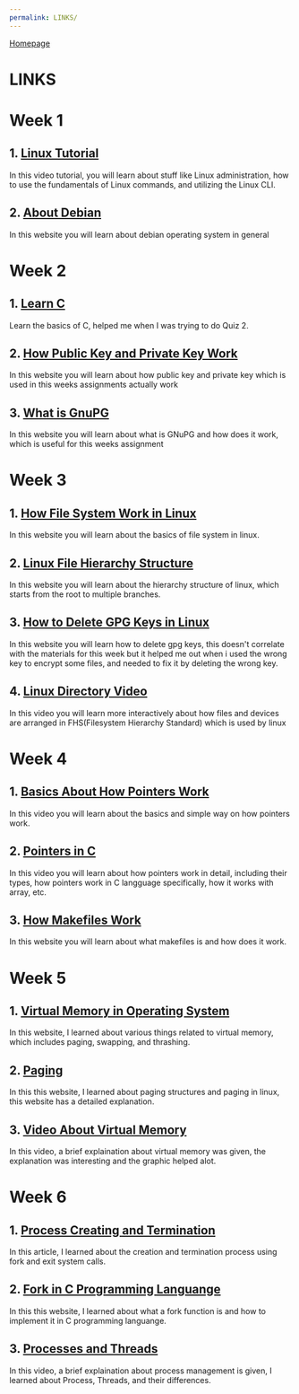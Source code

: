 ```yaml
---
permalink: LINKS/
---
```

 [Homepage](https://patrickalexander10.github.io/os231/)
 
 # LINKS

# Week 1
## 1. [Linux Tutorial](https://www.youtube.com/watch?v=v_1zB2WNN14)<br>
In this video tutorial, you will learn about stuff like Linux administration, how to use the fundamentals of Linux commands, and utilizing the Linux CLI.

## 2. [About Debian](https://www.debian.org/intro/about)<br>
In this website you will learn about debian operating system in general


# Week 2
## 1. [Learn C](https://www.w3schools.com/c/c_intro.php)<br>
Learn the basics of C, helped me when I was trying to do Quiz 2.

## 2. [How Public Key and Private Key Work](https://www.preveil.com/blog/public-and-private-key/)<br>
In this website you will learn about how public key and private key which is used in this weeks assignments actually work

## 3. [What is GnuPG](https://medium.com/kode-dan-kodean/belajar-memakai-gnu-privacy-guard-gnupg-gpg-3944e19dba91)<br>
In this website you will learn about what is GNuPG and how does it work, which is useful for this weeks assignment


# Week 3
## 1. [How File System Work in Linux](https://opensource.com/article/19/3/virtual-filesystems-linux)<br>
In this website you will learn about the basics of file system in linux.

## 2. [Linux File Hierarchy Structure](https://www.geeksforgeeks.org/linux-file-hierarchy-structure/)<br>
In this website you will learn about the hierarchy structure of linux, which starts from the root to multiple branches.

## 3. [How to Delete GPG Keys in Linux](https://linuxhint.com/delete-gpg-keys-linux/)<br>
In this website you will learn how to delete gpg keys, this doesn't correlate with the materials for this week but it helped me out when i used the wrong key to encrypt some files, and needed to fix it by deleting the wrong key.

## 4. [Linux Directory Video](https://www.youtube.com/watch?v=42iQKuQodW4)<br>
In this video you will learn more interactively about how files and devices are arranged in FHS(Filesystem Hierarchy Standard) which is used by linux

# Week 4
## 1. [Basics About How Pointers Work](https://www.youtube.com/watch?v=2ybLD6_2gKM)<br>
In this video you will learn about the basics and simple way on how pointers work.

## 2. [Pointers in C](https://www.youtube.com/watch?v=zuegQmMdy8M)<br>
In this video you will learn about how pointers work in detail, including their types, how pointers work in C langguage specifically, how it works with array, etc.

## 3. [How Makefiles Work](https://makefiletutorial.com/)<br>
In this website you will learn about what makefiles is and how does it work.

# Week 5
## 1. [Virtual Memory in Operating System](https://www.geeksforgeeks.org/virtual-memory-in-operating-system/)<br>
In this website, I learned about various things related to virtual memory, which includes paging, swapping, and thrashing.

## 2. [Paging](https://0xax.gitbooks.io/linux-insides/content/Theory/linux-theory-1.html)<br>
In this this website, I learned about paging structures and paging in linux, this website has a detailed explanation.

## 3. [Video About Virtual Memory](https://www.youtube.com/watch?v=5lFnKYCZT5o)<br>
In this video, a brief explaination about virtual memory was given, the explanation was interesting and the graphic helped alot.

# Week 6
## 1. [Process Creating and Termination](https://www.tutorialspoint.com/inter_process_communication/inter_process_communication_process_creation_termination.htm)<br>
In this article, I learned about the creation and termination process using fork and exit system calls.

## 2. [Fork in C Programming Languange](https://www.section.io/engineering-education/fork-in-c-programming-language/)<br>
In this this website, I learned about what a fork function is and how to implement it in C programming languange.

## 3. [Processes and Threads](https://www.youtube.com/watch?v=OrM7nZcxXZU)<br>
In this video, a brief explaination about process management is given, I learned about Process, Threads, and their differences.
